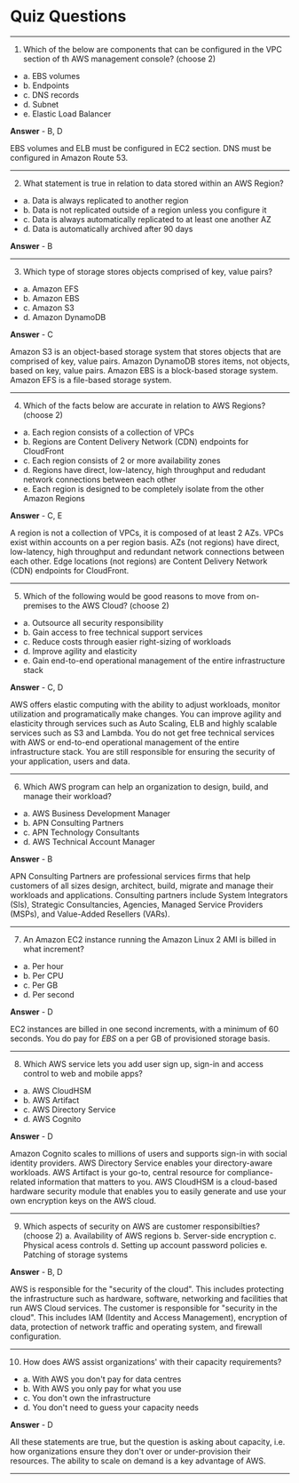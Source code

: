 # Quiz Questions

---

1. Which of the below are components that can be configured in the VPC section of th AWS management console? (choose 2)

- a. EBS volumes
- b. Endpoints
- c. DNS records
- d. Subnet
- e. Elastic Load Balancer

**Answer** - B, D

EBS volumes and ELB must be configured in EC2 section.
DNS must be configured in Amazon Route 53.

---

2. What statement is true in relation to data stored within an AWS Region?
- a. Data is always replicated to another region
- b. Data is not replicated outside of a region unless you configure it
- c. Data is always automatically replicated to at least one another AZ
- d. Data is automatically archived after 90 days

**Answer** - B

---

3. Which type of storage stores objects comprised of key, value pairs?
- a. Amazon EFS
- b. Amazon EBS
- c. Amazon S3
- d. Amazon DynamoDB

**Answer** - C

Amazon S3 is an object-based storage system that stores objects that are comprised of key, value pairs.
Amazon DynamoDB stores items, not objects, based on key, value pairs.
Amazon EBS is a block-based storage system.
Amazon EFS is a file-based storage system.

---

4. Which of the facts below are accurate in relation to AWS Regions? (choose 2)
- a. Each region consists of a collection of VPCs
- b. Regions are Content Delivery Network (CDN) endpoints for CloudFront
- c. Each region consists of 2 or more availability zones
- d. Regions have direct, low-latency, high throughput and redudant network connections between each other
- e. Each region is designed to be completely isolate from the other Amazon Regions

**Answer** - C, E

A region is not a collection of VPCs, it is composed of at least 2 AZs. VPCs exist within accounts on a per region basis.
AZs (not regions) have direct, low-latency, high throughput and redundant network connections between each other.
Edge locations (not regions) are Content Delivery Network (CDN) endpoints for CloudFront.

---

5. Which of the following would be good reasons to move from on-premises to the AWS Cloud? (choose 2)
- a. Outsource all security responsibility
- b. Gain access to free technical support services
- c. Reduce costs through easier right-sizing of workloads
- d. Improve agility and elasticity
- e. Gain end-to-end operational management of the entire infrastructure stack

**Answer** - C, D

AWS offers elastic computing with the ability to adjust workloads, monitor utilization and programatically make changes. You can improve agility and elasticity through services such as Auto Scaling, ELB and highly scalable services such as S3 and Lambda.
You do not get free technical services with AWS or end-to-end operational management of the entire infrastructure stack.
You are still responsible for ensuring the security of your application, users and data.

---

6. Which AWS program can help an organization to design, build, and manage their workload?
- a. AWS Business Development Manager
- b. APN Consulting Partners
- c. APN Technology Consultants
- d. AWS Technical Account Manager

**Answer** - B

APN Consulting Partners are professional services firms that help customers of all sizes design, architect, build, migrate and manage their workloads and applications. Consulting partners include System Integrators (SIs), Strategic Consultancies, Agencies, Managed Service Providers (MSPs), and Value-Added Resellers (VARs).

---

7. An Amazon EC2 instance running the Amazon Linux 2 AMI is billed in what increment?
- a. Per hour
- b. Per CPU
- c. Per GB
- d. Per second

**Answer** - D

EC2 instances are billed in one second increments, with a minimum of 60 seconds.
You do pay for _EBS_ on a per GB of provisioned storage basis.

---

8. Which AWS service lets you add user sign up, sign-in and access control to web and mobile apps?
- a. AWS CloudHSM
- b. AWS Artifact
- c. AWS Directory Service
- d. AWS Cognito

**Answer** - D

Amazon Cognito scales to millions of users and supports sign-in with social identity providers.
AWS Directory Service enables your directory-aware workloads.
AWS Artifact is your go-to, central resource for compliance-related information that matters to you.
AWS CloudHSM is a cloud-based hardware security module that enables you to easily generate and use your own encryption keys on the AWS cloud.

---

9. Which aspects of security on AWS are customer responsibilties? (choose 2)
   a. Availability of AWS regions
   b. Server-side encryption
   c. Physical acess controls
   d. Setting up account password policies
   e. Patching of storage systems

**Answer** - B, D

AWS is responsible for the "security of the cloud". This includes protecting the infrastructure such as hardware, software, networking and facilities that run AWS Cloud services.
The customer is responsible for "security in the cloud". This includes IAM (Identity and Access Management), encryption of data, protection of network traffic and operating system, and firewall configuration.

---

10. How does AWS assist organizations' with their capacity requirements?
- a. With AWS you don't pay for data centres
- b. With AWS you only pay for what you use
- c. You don't own the infrastructure
- d. You don't need to guess your capacity needs

**Answer** - D

All these statements are true, but the question is asking about capacity, i.e. how organizations ensure they don't over or under-provision their resources.
The ability to scale on demand is a key advantage of AWS.

---
